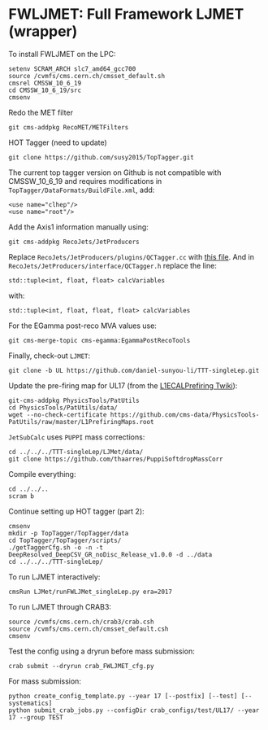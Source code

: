 # FWLJMET: Full Framework LJMET (wrapper)

To install FWLJMET on the LPC:
    
    setenv SCRAM_ARCH slc7_amd64_gcc700
    source /cvmfs/cms.cern.ch/cmsset_default.sh
    cmsrel CMSSW_10_6_19
    cd CMSSW_10_6_19/src
    cmsenv
    
Redo the MET filter
    
    git cms-addpkg RecoMET/METFilters
    
HOT Tagger (need to update)

    git clone https://github.com/susy2015/TopTagger.git
    
The current top tagger version on Github is not compatible with CMSSW_10_6_19 and requires modifications in `TopTagger/DataFormats/BuildFile.xml`, add:

    <use name="clhep"/>
    <use name="root"/>
    
Add the Axis1 information manually using:

    git cms-addpkg RecoJets/JetProducers
    
Replace `RecoJets/JetProducers/plugins/QCTagger.cc` with [this file](https://github.com/jingyuluo/QG_SA/blob/master/QGTagger.cc).  And in `RecoJets/JetProducers/interface/QCTagger.h` replace the line:

    std::tuple<int, float, float> calcVariables
    
with:

    std::tuple<int, float, float, float> calcVariables
    
For the EGamma post-reco MVA values use:

    git cms-merge-topic cms-egamma:EgammaPostRecoTools
    
Finally, check-out `LJMET`:

    git clone -b UL https://github.com/daniel-sunyou-li/TTT-singleLep.git
    
Update the pre-firing map for UL17 (from the [L1ECALPrefiring Twiki](https://twiki.cern.ch/twiki/bin/viewauth/CMS/L1ECALPrefiringWeightRecipe)):

    git-cms-addpkg PhysicsTools/PatUtils
    cd PhysicsTools/PatUtils/data/
    wget --no-check-certificate https://github.com/cms-data/PhysicsTools-PatUtils/raw/master/L1PrefiringMaps.root
    
`JetSubCalc` uses `PUPPI` mass corrections:

    cd ../../../TTT-singleLep/LJMet/data/ 
    git clone https://github.com/thaarres/PuppiSoftdropMassCorr
    
Compile everything:

    cd ../../..
    scram b
    
Continue setting up HOT tagger (part 2):

    cmsenv
    mkdir -p TopTagger/TopTagger/data
    cd TopTagger/TopTagger/scripts/
    ./getTaggerCfg.sh -o -n -t DeepResolved_DeepCSV_GR_noDisc_Release_v1.0.0 -d ../data
    cd ../../../TTT-singleLep/
    
To run LJMET interactively:

    cmsRun LJMet/runFWLJMet_singleLep.py era=2017
    
To run LJMET through CRAB3:

    source /cvmfs/cms.cern.ch/crab3/crab.csh
    source /cvmfs/cms.cern.ch/cmsset_default.csh
    cmsenv
    
Test the config using a dryrun before mass submission:

    crab submit --dryrun crab_FWLJMET_cfg.py
    
For mass submission:
    
    python create_config_template.py --year 17 [--postfix] [--test] [--systematics]
    python submit_crab_jobs.py --configDir crab_configs/test/UL17/ --year 17 --group TEST  
    
